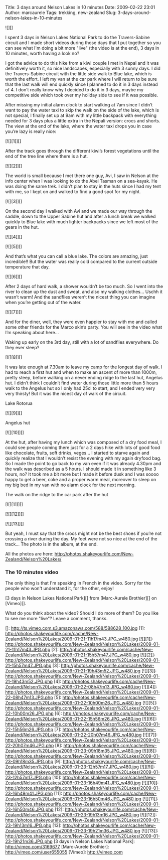Title: 3 days around Nelson Lakes in 10 minutes
Date: 2009-02-22 23:01
Author: marcaurele
Tags: trekking, new-zealand
Slug: 3-days-around-nelson-lakes-in-10-minutes

<div class="left-insert">
![][]

</div>
</p>

I spent 3 days in Nelson Lakes National Park to do the Travers-Sabine
circuit and I made short videos during those days that I put together so
you can see what I'm doing a bit more "live" (the video is at the end),
3 days in 10 minutes, worth having a look no?

</p>
<!--break--><!--break-->

I got the advice to do this hike from a kiwi couple I met in Nepal and
it was definitively worth it, so nice landscapes, especially with 3
sunny days. I did the Travers-Sabine circuit with the little side walk
to Blue lake, which is worth the effort. I left my van at the car park
where I will return to be sure that the last walk will end quickly since
I planned to do it in 3 days instead of 4. I don’t really know why I
decided to do it in 3 days, maybe my competitive side which took over my
holiday side to see if it was possible.  

After missing my initial alarm clock to start walking at 7am since I
didn’t want to pay the water taxi to skip the walk on the side of the
lake, which is not special, I finally set up at 9am with my little
backpack with everything needed for 3 days plus a little extra in the
Nepali version: crocs and shorts. The view at the end of the lake, where
the water taxi drops you in case you’re lazy is really nice:  

[![][1]][]

</p>

After the track goes through the different kiwi’s forest vegetations
until the end of the tree line where there is a hut.  

[![][2]][]

</p>

The world is small because I met there one guy, Avi, I saw in Nelson at
the info center when I was looking to do the Abel Tasman on a sea-kayak.
He was doing the same trek. I didn’t plan to stay in the huts since I
had my tent with me, so I kept on and walked to find a good spot for my
night.  

[![][3]][]

</p>

On the second day I walked with Avi and we made our way through the
saddle, down to the Upper Sabine hut and after a lunch break we walked
quickly to Blue lake with much lighter backpacks since we left most of
the gears in the hut.  

[![][4]][]  

[![][5]][]

</p>

And that’s what you can call a blue lake. The colors are amazing, just
incredible!! But the water was really cold compared to the current
outside temperature that day.  

[![][6]][]

</p>

After 2 days of hard walk, a shower wouldn’t be too much. So I went into
the river to clean up the dust and sweat, and also my walking clothes...
Uschh it wasn’t warm! And the sandflies weren’t the nicest thing you can
imagine when you’re getting out of the water.  

[![][7]][]  

And for the diner, well, they were even happier to stay with me and
called some other friends for the Marco skin’s party. You will see in
the video what I’m speaking about here...

</p>

Waking up early on the 3rd day, still with a lot of sandflies
everywhere. Do they ever sleep?  

[![][8]][]  

It was late enough at 7.30am to leave my camp for the longest day of
walk. I had to reach a first hut and when to make an ascent of more than
1000m, pretty steep, before walking on a never ending ridge to the last
hut, Angelus hut. I didn’t think I couldn’t find water during those
little more than 5 hours walk to the Angelus hut so I only had 25cl to
start, and I ended very very very thirsty! But it was the nicest day of
walk of the circuit.  

Lake Rotorua  

[![][9]][]

</p>

Angelus hut  

[![][10]][]

</p>

At the hut, after having my lunch which was composed of a dry food meal,
I could see people coming there just for a 2 days hike with lots of good
food like chocolate, fruits, soft drinks, veges... I started to starve
again and quickly realize that I wouldn’t resist the evening with my
again dryfood bag. So I made the point to go back to my van even if it
was already 4.30pm and the walk was described as a 5 hours. I should
made it in something like 3 hours, no? It took me a bit more but I made
it before dusk and I was soooo happy to get a beer, coke and a proper
warm meal, moreover to sleep on my big bed in my van with no alarm clock
for the next morning.

</p>

The walk on the ridge to the car park after the hut  

[![][11]][]  

[![][12]][]  

[![][13]][]

</p>

But yeah, I must say that the crocs might not be the best shoes if
you’re not crossing a river during the day. My feet were not so nice at
the end of the track... The photo is in the album, at the end.

</p>

All the photos are here:
<http://photos.shakeyourlife.com/New-Zealand/Nelson%20Lakes/>

</p>

### The 10 minutes video

</p>

The only thing is that I'm speaking in French in the video. Sorry for
the people who won't understand it, for the other, enjoy!

</p>

<div class="video">
</p>

[3 days in Nelson Lakes National Park][] from [Marc-Aurele Brothier][]
on [Vimeo][].

</div>
</p>

What do you think about the video? Should I do more of them? Do you like
to see me more "live"? Leave a comment, thanks.

</p>

  []: http://ts.vimeo.com.s3.amazonaws.com/588/588628_100.jpg
  [1]: http://photos.shakeyourlife.com/cache/New-Zealand/Nelson%20Lakes/2009-01-21-11h17m43.JPG_w480.jpg
  [![][1]]: http://photos.shakeyourlife.com/New-Zealand/Nelson%20Lakes/2009-01-21-11h17m43.JPG.php
  [2]: http://photos.shakeyourlife.com/cache/New-Zealand/Nelson%20Lakes/2009-01-21-15h57m47.JPG_w480.jpg
  [![][2]]: http://photos.shakeyourlife.com/New-Zealand/Nelson%20Lakes/2009-01-21-15h57m47.JPG.php
  [3]: http://photos.shakeyourlife.com/cache/New-Zealand/Nelson%20Lakes/2009-01-21-19h43m52.JPG_w480.jpg
  [![][3]]: http://photos.shakeyourlife.com/New-Zealand/Nelson%20Lakes/2009-01-21-19h43m52.JPG.php
  [4]: http://photos.shakeyourlife.com/cache/New-Zealand/Nelson%20Lakes/2009-01-22-08h47m13.JPG_w480.jpg
  [![][4]]: http://photos.shakeyourlife.com/New-Zealand/Nelson%20Lakes/2009-01-22-08h47m13.JPG.php
  [5]: http://photos.shakeyourlife.com/cache/New-Zealand/Nelson%20Lakes/2009-01-22-10h00m26.JPG_w480.jpg
  [![][5]]: http://photos.shakeyourlife.com/New-Zealand/Nelson%20Lakes/2009-01-22-10h00m26.JPG.php
  [6]: http://photos.shakeyourlife.com/cache/New-Zealand/Nelson%20Lakes/2009-01-22-15h56m26.JPG_w480.jpg
  [![][6]]: http://photos.shakeyourlife.com/New-Zealand/Nelson%20Lakes/2009-01-22-15h56m26.JPG.php
  [7]: http://photos.shakeyourlife.com/cache/New-Zealand/Nelson%20Lakes/2009-01-22-20h07m46.JPG_w480.jpg
  [![][7]]: http://photos.shakeyourlife.com/New-Zealand/Nelson%20Lakes/2009-01-22-20h07m46.JPG.php
  [8]: http://photos.shakeyourlife.com/cache/New-Zealand/Nelson%20Lakes/2009-01-23-09h18m35.JPG_w480.jpg
  [![][8]]: http://photos.shakeyourlife.com/New-Zealand/Nelson%20Lakes/2009-01-23-09h18m35.JPG.php
  [9]: http://photos.shakeyourlife.com/cache/New-Zealand/Nelson%20Lakes/2009-01-23-12h57m17.JPG_w480.jpg
  [![][9]]: http://photos.shakeyourlife.com/New-Zealand/Nelson%20Lakes/2009-01-23-12h57m17.JPG.php
  [10]: http://photos.shakeyourlife.com/cache/New-Zealand/Nelson%20Lakes/2009-01-23-16h49m41.JPG_w480.jpg
  [![][10]]: http://photos.shakeyourlife.com/New-Zealand/Nelson%20Lakes/2009-01-23-16h49m41.JPG.php
  [11]: http://photos.shakeyourlife.com/cache/New-Zealand/Nelson%20Lakes/2009-01-23-16h50m46.JPG_w480.jpg
  [![][11]]: http://photos.shakeyourlife.com/New-Zealand/Nelson%20Lakes/2009-01-23-16h50m46.JPG.php
  [12]: http://photos.shakeyourlife.com/cache/New-Zealand/Nelson%20Lakes/2009-01-23-19h13m16.JPG_w480.jpg
  [![][12]]: http://photos.shakeyourlife.com/New-Zealand/Nelson%20Lakes/2009-01-23-19h13m16.JPG.php
  [13]: http://photos.shakeyourlife.com/cache/New-Zealand/Nelson%20Lakes/2009-01-23-19h21m36.JPG_w480.jpg
  [![][13]]: http://photos.shakeyourlife.com/New-Zealand/Nelson%20Lakes/2009-01-23-19h21m36.JPG.php
  [3 days in Nelson Lakes National Park]: http://vimeo.com/3169677
  [Marc-Aurele Brothier]: http://vimeo.com/user655055
  [Vimeo]: http://vimeo.com

